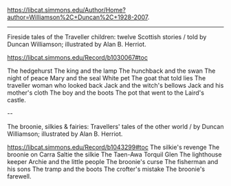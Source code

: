 
https://libcat.simmons.edu/Author/Home?author=Williamson%2C+Duncan%2C+1928-2007.

---


Fireside tales of the Traveller children: twelve Scottish stories / told by Duncan Williamson; illustrated by Alan B. Herriot.

https://libcat.simmons.edu/Record/b1030067#toc

The hedgehurst
The king and the lamp
The hunchback and the swan
The night of peace
Mary and the seal
White pet
The goat that told lies
The traveller woman who looked back
Jack and the witch's bellows
Jack and his mother's cloth
The boy and the boots
The pot that went to the Laird's castle.


--

The broonie, silkies & fairies: Travellers' tales of the other world / by Duncan Williamson; illustrated by Alan B. Herriot.

https://libcat.simmons.edu/Record/b1043299#toc
The silkie's revenge
The broonie on Carra
Saltie the silkie
The Taen-Awa
Torquil Glen
The lighthouse keeper
Archie and the little people
The broonie's curse
The fisherman and his sons
The tramp and the boots
The crofter's mistake
The broonie's farewell.